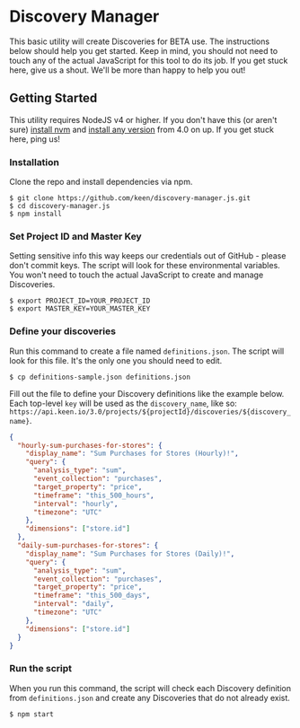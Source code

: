 # Discovery Manager

This basic utility will create Discoveries for BETA use. The instructions below should help you get started. Keep in mind, you should not need to touch any of the actual JavaScript for this tool to do its job. If you get stuck here, give us a shout. We'll be more than happy to help you out!

## Getting Started

This utility requires NodeJS v4 or higher. If you don't have this (or aren't sure) [install nvm](https://github.com/creationix/nvm#install-script) and [install any version](https://github.com/creationix/nvm#usage) from 4.0 on up. If you get stuck here, ping us!

### Installation

Clone the repo and install dependencies via npm.

```ssh
$ git clone https://github.com/keen/discovery-manager.js.git
$ cd discovery-manager.js
$ npm install
```

### Set Project ID and Master Key

Setting sensitive info this way keeps our credentials out of GitHub - please don't commit keys. The script will look for these environmental variables. You won't need to touch the actual JavaScript to create and manage Discoveries.

```ssh
$ export PROJECT_ID=YOUR_PROJECT_ID
$ export MASTER_KEY=YOUR_MASTER_KEY
```

### Define your discoveries

Run this command to create a file named `definitions.json`. The script will look for this file. It's the only one you should need to edit.

```ssh
$ cp definitions-sample.json definitions.json
```

Fill out the file to define your Discovery definitions like the example below. Each top-level `key` will be used as the `discovery_name`, like so: `https://api.keen.io/3.0/projects/${projectId}/discoveries/${discovery_name}`.

```json
{
  "hourly-sum-purchases-for-stores": {
    "display_name": "Sum Purchases for Stores (Hourly)!",
    "query": {
      "analysis_type": "sum",
      "event_collection": "purchases",
      "target_property": "price",
      "timeframe": "this_500_hours",
      "interval": "hourly",
      "timezone": "UTC"
    },
    "dimensions": ["store.id"]
  },
  "daily-sum-purchases-for-stores": {
    "display_name": "Sum Purchases for Stores (Daily)!",
    "query": {
      "analysis_type": "sum",
      "event_collection": "purchases",
      "target_property": "price",
      "timeframe": "this_500_days",
      "interval": "daily",
      "timezone": "UTC"
    },
    "dimensions": ["store.id"]
  }
}
```

### Run the script

When you run this command, the script will check each Discovery definition from `definitions.json` and create any Discoveries that do not already exist.

```ssh
$ npm start
```
